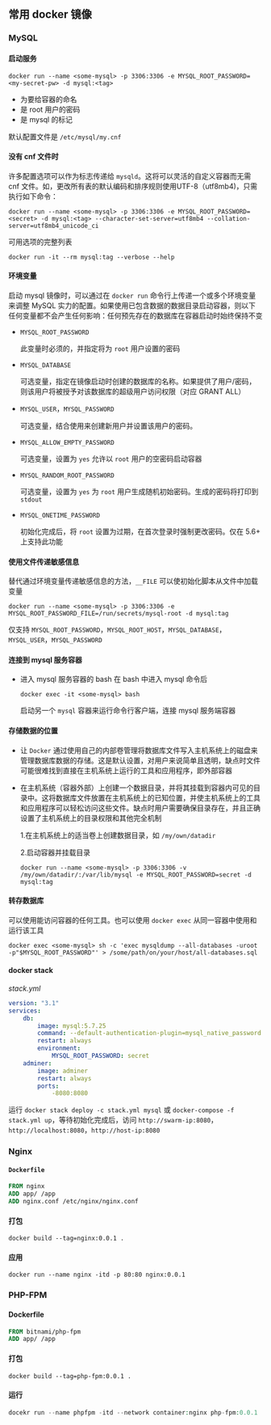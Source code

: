 ## 常用 docker 镜像

### MySQL

#### 启动服务

```shell
docker run --name <some-mysql> -p 3306:3306 -e MYSQL_ROOT_PASSWORD=<my-secret-pw> -d mysql:<tag>
```

* <some-mysql> 为要给容器的命名
* <my-secret-pw> 是 root 用户的密码
* <tag> 是 mysql 的标记

默认配置文件是 `/etc/mysql/my.cnf`

#### 没有 cnf 文件时

许多配置选项可以作为标志传递给 `mysqld`。这将可以灵活的自定义容器而无需 cnf 文件。如，更改所有表的默认编码和排序规则使用UTF-8（utf8mb4)，只需执行如下命令：

```shell
docker run --name <some-mysql> -p 3306:3306 -e MYSQL_ROOT_PASSWORD=<secret> -d mysql:<tag> --character-set-server=utf8mb4 --collation-server=utf8mb4_unicode_ci
```

可用选项的完整列表

```mysql
docker run -it --rm mysql:tag --verbose --help
```

#### 环境变量

启动 mysql 镜像时，可以通过在 `docker run` 命令行上传递一个或多个环境变量来调整 MySQL 实力的配置。如果使用已包含数据的数据目录启动容器，则以下任何变量都不会产生任何影响：任何预先存在的数据库在容器启动时始终保持不变

* `MYSQL_ROOT_PASSWORD`

  此变量时必须的，并指定将为 `root` 用户设置的密码

* `MYSQL_DATABASE`

  可选变量，指定在镜像启动时创建的数据库的名称。如果提供了用户/密码，则该用户将被授予对该数据库的超级用户访问权限（对应 GRANT ALL）

* `MYSQL_USER`，`MYSQL_PASSWORD`

  可选变量，结合使用来创建新用户并设置该用户的密码。

* `MYSQL_ALLOW_EMPTY_PASSWORD`

  可选变量，设置为 `yes` 允许以 `root` 用户的空密码启动容器

* `MYSQL_RANDOM_ROOT_PASSWORD`

  可选变量，设置为 `yes` 为 `root` 用户生成随机初始密码。生成的密码将打印到 `stdout`

* `MYSQL_ONETIME_PASSWORD`

  初始化完成后，将 `root` 设置为过期，在首次登录时强制更改密码。仅在 5.6+ 上支持此功能

#### 使用文件传递敏感信息

替代通过环境变量传递敏感信息的方法，`__FILE` 可以使初始化脚本从文件中加载变量

```shell
docker run --name <some-mysql> -p 3306:3306 -e MYSQL_ROOT_PASSWORD_FILE=/run/secrets/mysql-root -d mysql:tag
```

仅支持 `MYSQL_ROOT_PASSWORD`，`MYSQL_ROOT_HOST`，`MYSQL_DATABASE`，`MYSQL_USER`，`MYSQL_PASSWORD`

#### 连接到 mysql 服务容器

* 进入 mysql 服务容器的 bash 在 bash 中进入 mysql 命令后

  ```shell
  docker exec -it <some-mysql> bash
  ```

  启动另一个 `mysql` 容器来运行命令行客户端，连接 mysql 服务端容器

#### 存储数据的位置

* 让 `Docker` 通过使用自己的内部卷管理将数据库文件写入主机系统上的磁盘来管理数据库数据的存储。这是默认设置，对用户来说简单且透明，缺点时文件可能很难找到直接在主机系统上运行的工具和应用程序，即外部容器

* 在主机系统（容器外部）上创建一个数据目录，并将其挂载到容器内可见的目录中。这将数据库文件放置在主机系统上的已知位置，并使主机系统上的工具和应用程序可以轻松访问这些文件。缺点时用户需要确保目录存在，并且正确设置了主机系统上的目录权限和其他完全机制

  1.在主机系统上的适当卷上创建数据目录，如 `/my/own/datadir`

  2.启动容器并挂载目录

  ```shell
  docker run --name <some-mysql> -p 3306:3306 -v /my/own/datadir/:/var/lib/mysql -e MYSQL_ROOT_PASSWORD=secret -d mysql:tag
  ```

#### 转存数据库

可以使用能访问容器的任何工具。也可以使用 `docker exec` 从同一容器中使用和运行该工具

```shell
docker exec <some-mysql> sh -c 'exec mysqldump --all-databases -uroot -p"$MYSQL_ROOT_PASSWORD"' > /some/path/on/your/host/all-databases.sql
```

#### docker stack

*stack.yml*

```yml
version: "3.1"
services:
	db:
		image: mysql:5.7.25
		command: --default-authentication-plugin=mysql_native_password
		restart: always
		environment:
			MYSQL_ROOT_PASSWORD: secret
	adminer:
		image: adminer
		restart: always
		ports:
			-8080:8080
```

运行 `docker stack deploy -c stack.yml mysql` 或 `docker-compose -f stack.yml up`，等待初始化完成后，访问 `http://swarm-ip:8080`，`http://localhost:8080`，`http://host-ip:8080`

### Nginx

#### `Dockerfile`

```dockerfile
FROM nginx
ADD app/ /app
ADD nginx.conf /etc/nginx/nginx.conf
```

#### 打包

```shell
docker build --tag=nginx:0.0.1 .
```

#### 应用

```shell
docker run --name nginx -itd -p 80:80 nginx:0.0.1
```

### PHP-FPM

#### Dockerfile

```dockerfile
FROM bitnami/php-fpm
ADD app/ /app
```

#### 打包

```
docker build --tag=php-fpm:0.0.1 .
```

#### 运行

```php
docekr run --name phpfpm -itd --network container:nginx php-fpm:0.0.1
```





